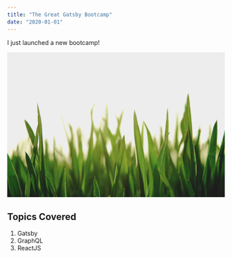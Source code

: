 ```yaml
---
title: "The Great Gatsby Bootcamp"
date: "2020-01-01"
---
```


I just launched a new bootcamp!

![Grass](./grass.jpg)
## Topics Covered

1. Gatsby
2. GraphQL
3. ReactJS